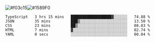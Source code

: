 ![#f03c15](https://via.placeholder.com/15/f03c15/f03c15.png)![#1589F0](https://via.placeholder.com/15/1589F0/1589F0.png)

<!--START_SECTION:waka-->

```text
TypeScript   3 hrs 15 mins   ██████████████████▓░░░░░░   74.88 %
JSON         35 mins         ███▒░░░░░░░░░░░░░░░░░░░░░   13.50 %
CSS          23 mins         ██▒░░░░░░░░░░░░░░░░░░░░░░   08.83 %
HTML         7 mins          ▓░░░░░░░░░░░░░░░░░░░░░░░░   02.74 %
YAML         0 secs          ░░░░░░░░░░░░░░░░░░░░░░░░░   00.04 %
```

<!--END_SECTION:waka-->

